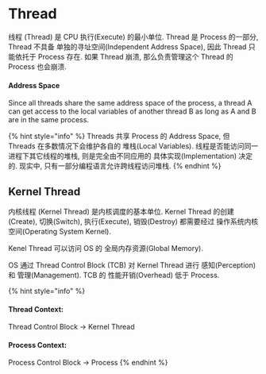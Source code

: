 # Thread

线程 (Thread) 是 CPU 执行(Execute) 的最小单位. Thread 是 Process 的一部分, Thread 不具备 单独的寻址空间(Independent Address Space), 因此 Thread 只能依托于 Process 存在. 如果 Thread 崩溃, 那么负责管理这个 Thread 的 Process 也会崩溃.&#x20;

#### **Address Space**

Since all threads share the same address space of the process, a thread A can get access to the local variables of another thread B as long as A and B are in the same process.

{% hint style="info" %}
Threads 共享 Process 的 Address Space, 但 Threads 在多数情况下会维护各自的 堆栈(Local Variables). 线程是否能访问同一进程下其它线程的堆栈, 则是完全由不同应用的 具体实现(Implementation) 决定的. 现实中, 只有一部分编程语言允许跨线程访问堆栈.
{% endhint %}

## Kernel Thread

内核线程 (Kernel Thread) 是内核调度的基本单位. Kernel Thread 的创建(Create), 切换(Switch), 执行(Execute), 销毁(Destroy) 都需要经过 操作系统内核空间(Operating System Kernel).

Kenel Thread 可以访问 OS 的 全局内存资源(Global Memory).&#x20;

OS 通过 Thread Control Block (TCB) 对 Kernel Thread 进行 感知(Perception) 和 管理(Management). TCB 的 性能开销(Overhead) 低于 Process.

{% hint style="info" %}
#### Thread Context:

&#x20;   Thread Control Block -> Kernel Thread

#### Process Context:

&#x20;   Process Control Block -> Process
{% endhint %}

